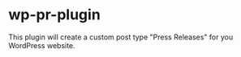# wp-pr-plugin
This plugin will create a custom post type "Press Releases"  for you WordPress website.
